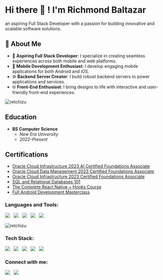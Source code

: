 # Hi there 👋 ! I'm Richmond Baltazar

an aspiring Full Stack Developer with a passion for building innovative and scalable software solutions. 

## 🚀 About Me

- 🌟 **Aspiring Full Stack Developer**: I specialize in creating seamless experiences across both mobile and web platforms.
- 📱 **Mobile Development Enthusiast**: I develop engaging mobile applications for both Android and iOS.
- ⚙️ **Backend Server Creator**: I build robust backend servers to power applications and services.
- 🌐 **Front-End Enthusiast**: I bring designs to life with interactive and user-friendly front-end experiences.

<p align="left"> <img src="https://komarev.com/ghpvc/?username=retchizu&label=Profile%20views&color=0e75b6&style=flat" alt="retchizu" /> </p>

## Education
- **BS Computer Science**
  - *New Era University*
  - *2022-Present*

## Certifications
- [Oracle Cloud Infrastructure 2023 AI Certified Foundations Associate](https://catalog-education.oracle.com/pls/certview/sharebadge?id=B64AD4122B5DCC6442D85E1653592E45778023B73CDA5E3B1DC682F4E1443B73)
- [Oracle Cloud Data Management 2023 Certified Foundations Associate](https://catalog-education.oracle.com/pls/certview/sharebadge?id=FC825EC249A26539EEEA5993BA8971DBAE5F990293E3C426AA39C347B9863787)
- [Oracle Cloud Infrastructure 2023 Certified Foundations Associate](https://catalog-education.oracle.com/pls/certview/sharebadge?id=DE5065274D0F414BDF837CE3B4471F02200A8B3B1299C2BA83EF8433AB4DD6D2)
- [SQL and Relational Databases 101](https://courses.cognitiveclass.ai/certificates/2ecaedcfbf3e40cca12cb5e48e55308a)
- [The Complete React Native + Hooks Course](https://www.udemy.com/certificate/UC-0c988628-dd45-4ebf-99cc-15660bfb60e2/)
- [Full Android Development Masterclass](https://www.udemy.com/certificate/UC-3f9dace2-fbcb-42df-ae10-261f84bb8678/)

<h3 align="left">Languages and Tools:</h3>
<p align="left"> 
  <img src="https://img.shields.io/badge/JavaScript-323330?style=for-the-badge&logo=javascript&logoColor=F7DF1E"/> &nbsp <img src="https://img.shields.io/badge/TypeScript-007ACC?style=for-the-badge&logo=typescript&logoColor=white"/>
  &nbsp <img src="https://img.shields.io/badge/MySQL-005C84?style=for-the-badge&logo=mysql&logoColor=white"/> &nbsp <img src="https://img.shields.io/badge/GIT-E44C30?style=for-the-badge&logo=git&logoColor=white"> &nbsp <img src="https://img.shields.io/badge/Postman-FF6C37?style=for-the-badge&logo=Postman&logoColor=white"/> </p>
  <p><img align="center" src="https://github-readme-stats.vercel.app/api/top-langs?username=retchizu&show_icons=true&locale=en&layout=compact" alt="retchizu" /> 
  
</p>

<h3 align="left">Tech Stack:</h3>
<P>
  <img src="https://img.shields.io/badge/Express%20js-000000?style=for-the-badge&logo=express&logoColor=white"/> &nbsp <img src="https://img.shields.io/badge/Node%20js-339933?style=for-the-badge&logo=nodedotjs&logoColor=white"/>
  &nbsp <img src="https://img.shields.io/badge/firebase-ffca28?style=for-the-badge&logo=firebase&logoColor=black"/> &nbsp <img src="https://img.shields.io/badge/React_Native-20232A?style=for-the-badge&logo=react&logoColor=61DAFB"/>
  &nbsp <img src="https://img.shields.io/badge/MongoDB-4EA94B?style=for-the-badge&logo=mongodb&logoColor=white"/>
</P>


<h3 align="left">Connect with me:</h3>
<p align="left">
<a href="https://fb.com/rchmndbltzr" target="blank"> <img src="https://img.shields.io/badge/Facebook-1877F2?style=for-the-badge&logo=facebook&logoColor=white"/></a> &nbsp
<a href="https://www.linkedin.com/in/richmond-baltazar-89b00b120/"> <img src="https://img.shields.io/badge/LinkedIn-0077B5?style=for-the-badge&logo=linkedin&logoColor=white"/> </a>
</p>
